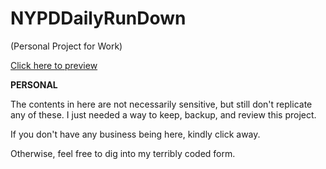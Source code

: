 # NYPDDailyRunDown
(Personal Project for Work)


[Click here to preview](https://doctorhammer.github.io/EOTRecap)


**PERSONAL**

The contents in here are not necessarily sensitive, but still don't replicate any of these.
I just needed a way to keep, backup, and review this project.

If you don't have any business being here, kindly click away.

Otherwise, feel free to dig into my terribly coded form.
